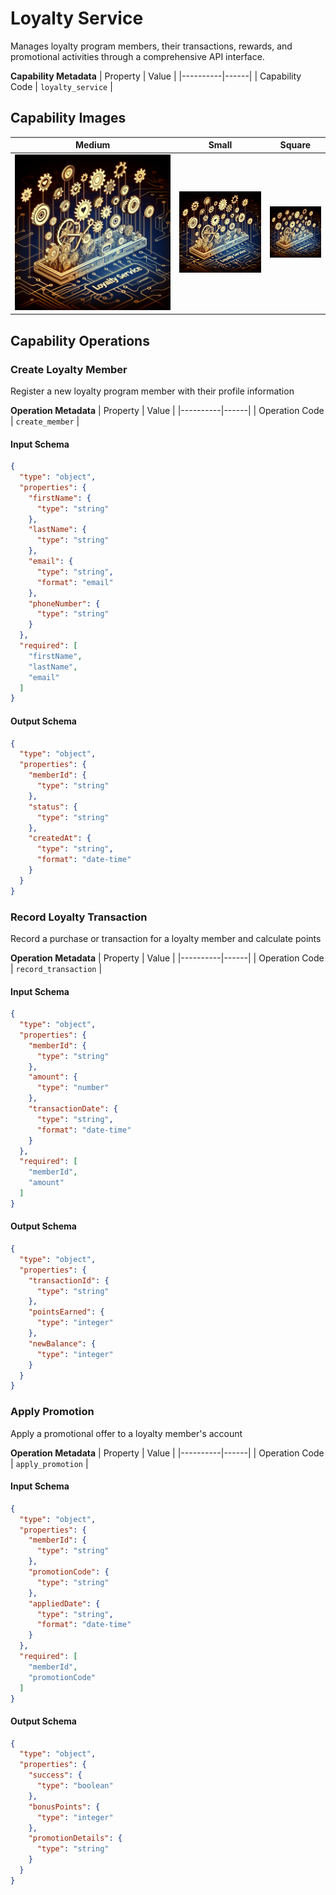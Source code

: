 # Loyalty Service
Manages loyalty program members, their transactions, rewards, and promotional activities through a comprehensive API interface.

**Capability Metadata**
| Property | Value |
|----------|------|
| Capability Code | `loyalty_service` |

## Capability Images
| Medium | Small | Square |
|--------|-------|--------|
| ![Loyalty Service Capability Medium Image](./images/loyalty_service_medium.png) | ![Loyalty Service Capability Small Image](./images/loyalty_service_small.png) | ![Loyalty Service Capability Square Image](./images/loyalty_service_square.png) |

## Capability Operations

### Create Loyalty Member
Register a new loyalty program member with their profile information

**Operation Metadata**
| Property | Value |
|----------|------|
| Operation Code | `create_member` |

#### Input Schema
```json operation input schema
{
  "type": "object",
  "properties": {
    "firstName": {
      "type": "string"
    },
    "lastName": {
      "type": "string"
    },
    "email": {
      "type": "string",
      "format": "email"
    },
    "phoneNumber": {
      "type": "string"
    }
  },
  "required": [
    "firstName",
    "lastName",
    "email"
  ]
}
```

#### Output Schema
```json operation output schema
{
  "type": "object",
  "properties": {
    "memberId": {
      "type": "string"
    },
    "status": {
      "type": "string"
    },
    "createdAt": {
      "type": "string",
      "format": "date-time"
    }
  }
}
```
### Record Loyalty Transaction
Record a purchase or transaction for a loyalty member and calculate points

**Operation Metadata**
| Property | Value |
|----------|------|
| Operation Code | `record_transaction` |

#### Input Schema
```json operation input schema
{
  "type": "object",
  "properties": {
    "memberId": {
      "type": "string"
    },
    "amount": {
      "type": "number"
    },
    "transactionDate": {
      "type": "string",
      "format": "date-time"
    }
  },
  "required": [
    "memberId",
    "amount"
  ]
}
```

#### Output Schema
```json operation output schema
{
  "type": "object",
  "properties": {
    "transactionId": {
      "type": "string"
    },
    "pointsEarned": {
      "type": "integer"
    },
    "newBalance": {
      "type": "integer"
    }
  }
}
```
### Apply Promotion
Apply a promotional offer to a loyalty member's account

**Operation Metadata**
| Property | Value |
|----------|------|
| Operation Code | `apply_promotion` |

#### Input Schema
```json operation input schema
{
  "type": "object",
  "properties": {
    "memberId": {
      "type": "string"
    },
    "promotionCode": {
      "type": "string"
    },
    "appliedDate": {
      "type": "string",
      "format": "date-time"
    }
  },
  "required": [
    "memberId",
    "promotionCode"
  ]
}
```

#### Output Schema
```json operation output schema
{
  "type": "object",
  "properties": {
    "success": {
      "type": "boolean"
    },
    "bonusPoints": {
      "type": "integer"
    },
    "promotionDetails": {
      "type": "string"
    }
  }
}
```
